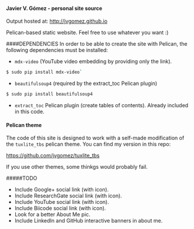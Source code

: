 #### Javier V. Gómez - personal site source

Output hosted at:
http://jvgomez.github.io

Pelican-based static website. Feel free to use whatever you want :)

####DEPENDENCIES
In order to be able to create the site with Pelican, the following dependencies must be installed:

- `mdx-video` (YouTube video embedding by providing only the link).
```bash
$ sudo pip install mdx-video`
```
- `beautifulsoup4` (required by the extract_toc Pelican plugin)
```bash
$ sudo pip install beautifulsoup4
```
- `extract_toc` Pelican plugin (create tables of contents). Already included in this code.

#### Pelican theme
The code of this site is designed to work with a self-made modification of the `tuxlite_tbs` pelican theme. You can find my version in this repo:

https://github.com/jvgomez/tuxlite_tbs

If you use other themes, some thinkgs would probably fail.

#####TODO
- Include Google+ social link (with icon).
- Include ResearchGate social link (with icon).
- Include YouTube social link (with icon).
- Include Biicode social link (with icon).
- Look for a better About Me pic.
- Include LinkedIn and GitHub interactive banners in about me.

